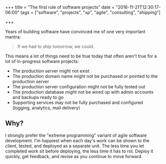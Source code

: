 +++
title = "The first rule of software projects"
date = "2016-11-21T12:30:17-06:00"
tags = ["software", "projects", "xp", "agile", "consulting", "shipping"]

+++

Years of building software have convinced me of one very important mantra:

> If we had to ship tomorrow, we could.

This means a lot of things need to be true today that often aren't true for a lot of in-progress software projects:

- The production server might not exist
- The production domain name might not be purchased or pointed to the production server
- The production server configuration might not be fully tested out
- The production database might not be wired up with admin accounts and backups ready to go
- Supporting services may not be fully purchased and configured (logging, analytics, mail delivery)

## Why?
I strongly prefer the "extreme programming" variant of agile software development.  I'm happiest when each day's work can be shown to the client, tested, and deployed as a separate unit.  The less time you let completed work sit before deploying, the less time it has to rot. Deploy it quickly, get feedback, and revise as you continue to move forward.
